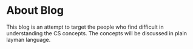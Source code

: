 # About Blog

This blog is an attempt to target the people who find difficult in understanding the CS concepts. The concepts will be discussed in plain layman language.
